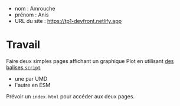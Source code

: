 - nom : Amrouche    
- prénom : Anis
- URL du site : https://tp1-devfront.netlify.app

# Travail

Faire deux simples pages affichant un graphique Plot en utilisant [des balises `script`](https://observablehq.com/plot/getting-started#plot-in-vanilla-html)

- une par UMD
- l'autre en ESM

Prévoir un `index.html` pour accéder aux deux pages.
